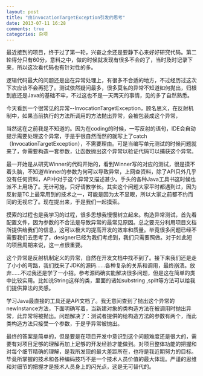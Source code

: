 ```yaml
---
layout: post
title: "由invocationTargetException引发的思考"
date: 2013-07-11 16:28
comments: true
categories: 杂项
---
```

最近接到的项目，终于过了第一轮，兴奋之余还是要静下心来好好研究代码。第二轮得分只有60分，意料之中，做的时候就发现有很多不会的了，当时及时记录下来，所以这次看代码也有针对性的多。

逻辑代码最大的问题还是出在异常处理上，有很多不合适的地方，不过经历过这次下次应该不会再犯了。测试依然疑问最多，很多莫名的异常不知道如何抛出，归根到底还是Java的基础不牢，不过这也不是一天两天的事情，见的多了自然熟悉。

今天看到一个很常见的异常--InvocationTargetException，顾名思义，在反射机制中，如果当前执行的方法所调用的方法抛出异常，会被包装成这个异常，

当然这在之前我是不知道的。因为在coding的时候，一写反射的语句，IDE会自动提示需要处理这个异常，于是乎很自然而然的就写上了catch（InvocationTargetException），不需要理由。可是当编写单元测试的时候问题就来了，你需要构造一套参数，让函数抛出这个异常以验证代码可以捕获这个异常。

最一开始是从研究Winner的代码开始的，看到Winner写的对应的测试，很是摸不着头脑，不知道Winner的参数为何可以导致异常，上网查资料，除了API只外几乎没有任何资料，API中对于这个异常又描述甚少。手头的各种Java工具书这时候也派不上用场了。无计可施，只好请教学长。其实这个问题大家平时都遇到过，因为反射是TC上最常用到的技术之一，可能是因为太不显眼，所以大家之前都不约而同的无视它了。现在提出来，于是我们一起摸索。

摸索的过程也是我学习的过程，很多思想我慢慢树立起来。构造异常测试，首先看配置文件，因为参数的不合法是导致异常的最常见原因。总之要充分利用项目文档所提供给我们的信息，这可以极大的提高开发的效率和质量。毕竟很多问题已经不需要我们去思考了，designer已经为我们考虑到，我们只需要照做。对于如此短的项目周期来说，这一点很重要。

这个异常是反射机制定义的异常，自然在开发文档中找不到了。接下来我们还是走了小小的弯路，我们找来了JDK的源码......各种复杂的关系和调用，最终崩溃。放弃......不过我还是学了一小招。参考源码确实能解决很多问题，但是这在简单的类中比较实用。比如说String这样的类，里面的诸如substring ,spilt等方法可以给我们提供算法的灵感。

学习Java最直接的工具还是API文档了。我无意间查到了抛出这个异常的newInstance方法，下面明确写着，当新建对象的类构造方法在被调用时抛出异常，此异常将被抛出。问题解决了：测试者提供的给构造方法的参数有两个，而此类构造方法只接受一个参数，于是乎异常被抛出。

最终的答案是简单的，但是要是在项目开发中意识到这个问题难度还是很大的，需要有对项目足够的理解再加上足够的开发经验才能做到。对项目整体功能的把握和对每个细节精确的理解，是我所发现的最大差距所在，也将是我近期努力的目标。毕竟所掌握的技术和各种编码技巧不是一个技术人员价值的最大体现。严谨的思维和对细节的把握才是技术人员身上的闪光点，这是无可替代的。